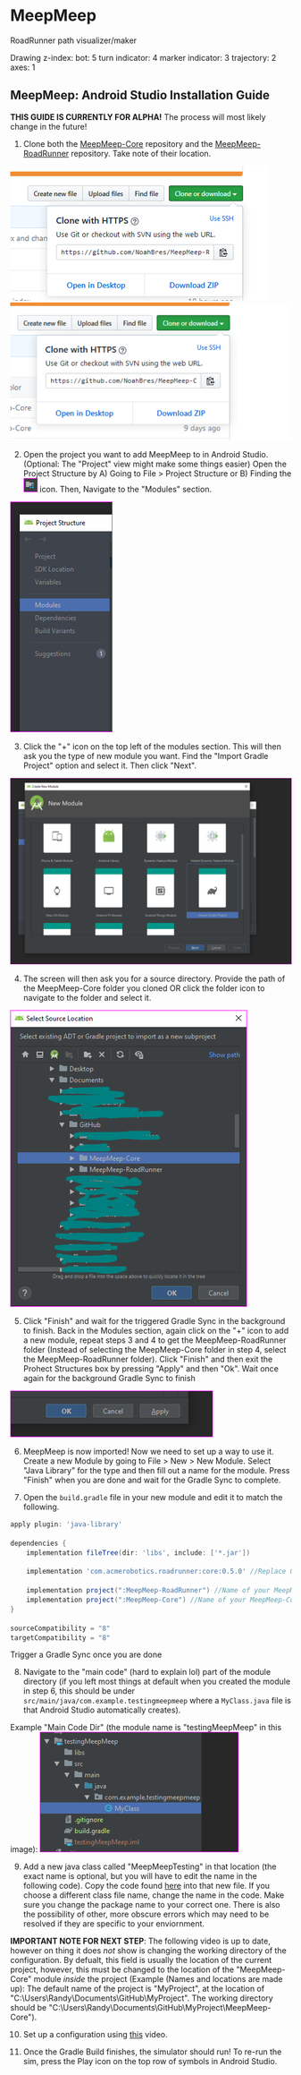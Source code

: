 # MeepMeep

RoadRunner path visualizer/maker

Drawing z-index:
bot: 5
turn indicator: 4
marker indicator: 3
trajectory: 2
axes: 1


## MeepMeep: Android Studio Installation Guide

**THIS GUIDE IS CURRENTLY FOR ALPHA!**
The process will most likely change in the future!

1. Clone both the [MeepMeep-Core](https://github.com/NoahBres/MeepMeep-Core "MeepMeep-Core") repository and the [MeepMeep-RoadRunner](https://github.com/NoahBres/MeepMeep-RoadRunner "MeepMeep-RoadRunner") repository. Take note of their location.


  ![MeepMeepCoreDownload](docs/images/MeepMeepCoreDownload.png)
  ![MeepMeepRoadRunnerDownload](docs/images/MeepMeepRoadRunnerDownload.png)
  
2. Open the project you want to add MeepMeep to in Android Studio. (Optional: The "Project" view might make some things easier) Open the Project Structure by A) Going to File > Project Structure or B) Finding the ![ProjectStructureIcon](docs/images/ProjectStructure.png) icon. Then, Navigate to the "Modules" section.

  ![ProjectStructureBox](docs/images/ProjectStructureBox.PNG)
  
3. Click the "+" icon on the top left of the modules section. This will then ask you the type of new module you want. Find the "Import Gradle Project" option and select it. Then click "Next".

  ![ModuleType](docs/images/ModuleType.PNG)
  
4. The screen will then ask you for a source directory. Provide the path of the MeepMeep-Core folder you cloned OR click the folder icon to navigate to the folder and select it.

  ![SelectCore](docs/images/SelectCore.PNG)
  
5. Click "Finish" and wait for the triggered Gradle Sync in the background to finish. Back in the Modules section, again click on the "+" icon to add a new module, repeat steps 3 and 4 to get the MeepMeep-RoadRunner folder (Instead of selecting the MeepMeep-Core folder in step 4, select the MeepMeep-RoadRunner folder). Click "Finish" and then exit the Prohect Structures box by pressing "Apply" and then "Ok". Wait once again for the background Gradle Sync to finish

  ![ExitProjectStructure](docs/images/ExitProjectStructure.PNG)
  
6. MeepMeep is now imported! Now we need to set up a way to use it. Create a new Module by going to File > New > New Module. Select "Java Library" for the type and then fill out a name for the module. Press "Finish" when you are done and wait for the Gradle Sync to complete.

7. Open the `build.gradle` file in your new module and edit it to match the following.

```groovy
apply plugin: 'java-library'

dependencies {
    implementation fileTree(dir: 'libs', include: ['*.jar'])

    implementation 'com.acmerobotics.roadrunner:core:0.5.0' //Replace 0.5.0 with highest RoadRunner release if needed

    implementation project(":MeepMeep-RoadRunner") //Name of your MeepMeep-RoadRunner download
    implementation project(":MeepMeep-Core") //Name of your MeepMeep-Core download
}

sourceCompatibility = "8"
targetCompatibility = "8"
```
Trigger a Gradle Sync once you are done

8. Navigate to the "main code" (hard to explain lol) part of the module directory (if you left most things at default when you created the module in step 6, this should be under `src/main/java/com.example.testingmeepmeep` where a `MyClass.java` file is that Android Studio automatically creates).

Example "Main Code Dir" (the module name is "testingMeepMeep" in this image):
![MainCodeDir](docs/images/MainCodeDir.PNG)

9. Add a new java class called "MeepMeepTesting" in that location (the exact name is optional, but you will have to edit the name in the following code). Copy the code found [here](docs/images/MeepMeepExample.txt) into that new file. If you choose a different class file name, change the name in the code. Make sure you change the package name to your correct one. There is also the possibility of other, more obscure errors which may need to be resolved if they are specific to your enviornment.
  
  
**IMPORTANT NOTE FOR NEXT STEP**: The following video is up to date, however on thing it does *not* show is changing the working directory of the configuration. By defualt, this field is usually the location of the current project, however, this must be changed to the location of the "MeepMeep-Core" module *inside* the project (Example (Names and locations are made up): The default name of the project is "MyProject", at the location of "C:\Users\Randy\Documents\GitHub\MyProject". The working directory should be "C:\Users\Randy\Documents\GitHub\MyProject\MeepMeep-Core").

10. Set up a configuration using [this](https://github.com/Lunerwalker2/MeepMeepRyan/blob/master/docs/images/QtUApgcWPU.mp4?raw=true) video.

11. Once the Gradle Build finishes, the simulator should run! To re-run the sim, press the Play icon on the top row of symbols in Android Studio.





